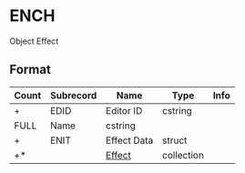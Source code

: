 ENCH
====

Object Effect

## Format

Count | Subrecord | Name | Type | Info
------|-------|------|------|-----
+ | EDID | Editor ID | cstring |
 | FULL | Name | cstring |
+ | ENIT | Effect Data | struct |
+* | | [Effect](Subrecords/Effect.md) | collection |
